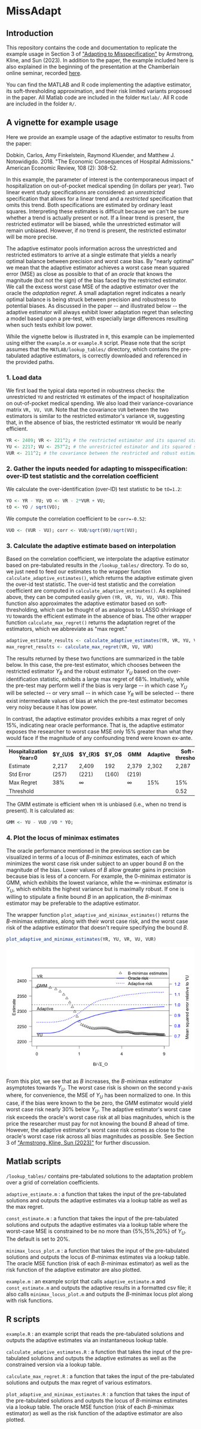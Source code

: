 # MissAdapt

## Introduction
This repository contains the code and documentation to replicate the example usage in Section 3 of ["Adapting to Misspecification"](https://arxiv.org/pdf/2305.14265.pdf) by Armstrong, Kline, and Sun (2023). In addition to the paper, the example included here is also explained in the beginning of the presentation at the Chamberlain online seminar, recorded [here](https://youtu.be/JrDsCW-1h6A).  

You can find the MATLAB and R code implementing the adaptive estimator, its soft-thresholding approximation, and their risk limited variants proposed in the paper.  All Matlab code are included in the folder `Matlab/`.  All R code are included in the folder `R/`.  

## A vignette for example usage
Here we provide an example usage of the adaptive estimator to results from the paper:  

Dobkin, Carlos, Amy Finkelstein, Raymond Kluender, and Matthew J. Notowidigdo. 2018. "The Economic Consequences of Hospital Admissions." American Economic Review, 108 (2): 308-52.

In this example, the parameter of interest is the contemporaneous impact of hospitalization on out-of-pocket medical spending (in dollars per year). Two linear event study specifications are considered: an *unrestricted* specification that allows for a linear trend and a *restricted* specification that omits this trend. Both specifications are estimated by ordinary least squares. Interpreting these estimates is difficult because we can't be sure whether a trend is actually present or not.  If a linear trend is present, the restricted estimator will be biased, while the unrestricted estimator will remain unbiased. However, if no trend is present, the restricted estimator will be more precise. 

The adaptive estimator pools information across the unrestricted and restricted estimators to arrive at a single estimate that yields a nearly optimal balance between precision and worst case bias. By "nearly optimal" we mean that the adaptive estimator achieves a worst case mean squared error (MSE) as close as possible to that of an *oracle* that knows the magnitude (but not the sign) of the bias faced by the restricted estimator. We call the excess worst case MSE of the adaptive estimator over the oracle the *adaptation regret*. A small adaptation regret indicates a nearly optimal balance is being struck between precision and robustness to potential biases. As discussed in the paper -- and illustrated below -- the adaptive estimator will always exhibit lower adaptation regret than selecting a model based upon a pre-test, with especially large differences resulting when such tests exhibit low power.

While the vignette below is illustrated in `R`, this example can be implemented using either the `example.m` or `example.R` script.  Please note that the script assumes that the `MATLAB/lookup_tables/` directory, which contains the pre-tabulated adaptive estimators, is correctly downloaded and referenced in the provided paths.
	
### 1. Load data
We first load the typical data reported in robustness checks: the unrestricted `YU` and restricted `YR` estimates of the impact of hospitalization on out-of-pocket medical spending. We also load their variance-covariance matrix `VR, VU, VUR`. Note that the covariance `VUR` between the two estimators is similar to the restricted estimator's variance `VR`, suggesting that, in the absence of bias, the restricted estimator `YR` would be nearly efficient. 
```r
YR <- 2409; VR <- 221^2; # the restricted estimator and its squared standard error
YU <- 2217; VU <- 257^2; # the unrestricted estimator and its squared standard error
VUR <- 211^2; # the covariance between the restricted and robust estimators
```
### 2. Gather the inputs needed for adapting to misspecification: over-ID test statistic and the correlation coefficient
We calculate the over-identification (over-ID) test statistic to be `tO=1.2`:
```r
YO <- YR - YU; VO <- VR - 2*VUR + VU;
tO <- YO / sqrt(VO);
```
We compute the correlation coefficient to be `corr=-0.52`:
```r
VUO <- (VUR - VU); corr <- VUO/sqrt(VO)/sqrt(VU);
```

### 3. Calculate the adaptive estimate based on interpolation
Based on the correlation coefficient, we interpolate the adaptive estimator based on pre-tabulated results in the `/lookup_tables/` directory. To do so, we just need to feed our estimates to the wrapper function `calculate_adaptive_estimates()`, which returns the adaptive estimate given the over-id test statistic. The over-id test statistic and the correlation coefficient are computed in `calculate_adaptive_estimates()`.  As explained above, they can be computed easily given `(YR, VR, YU, VU, VUR)`. This function also approximates the adaptive estimator based on soft-thresholding, which can be thought of as analogous to LASSO shrinkage of `YU` towards the efficient estimate in the absence of bias. The other wrapper function `calculate_max_regret()` returns the adaptation regret of the estimators, which we abbreviate as "max regret."   

```r
adaptive_estimate_results <- calculate_adaptive_estimates(YR, VR, YU, VU, VUR)
max_regret_results <- calculate_max_regret(VR, VU, VUR)
```
The results returned by these two functions are summarized in the table below. In this case, the pre-test estimator, which chooses between the restricted estimator $Y_{R}$ and the robust estimator $Y_{U}$ based on the over-identification statistic, exhibits a large max regret of 68%. Intuitively, while the pre-test may perform well if the bias is very large -- in which case $Y_{U}$ will be selected -- or very small -- in which case $Y_{R}$ will be selected -- there exist intermediate values of bias at which the pre-test estimator becomes very noisy because it has low power.

In contrast, the adaptive estimator provides exhibits a max regret of only 15%, indicating near oracle performance. That is, the adaptive estimator exposes the researcher to worst case MSE only 15% greater than what they would face if the magnitude of any confounding trend were known ex-ante.

<div align="center">
  <table>
    <tr>
      <th>Hospitalization Year=0</th>
      <th>$Y_{U}$</th>
      <th>$Y_{R}$</th>
      <th>$Y_O$</th>
      <th>GMM</th>
      <th>Adaptive</th>
      <th>Soft-threshold</th>
      <th>Pre-test</th>
    </tr>
    <tr>
      <td>Estimate</td>
      <td>2,217</td>
      <td>2,409</td>
      <td>192</td>
      <td>2,379</td>
      <td>2,302</td>
      <td>2,287</td>
      <td>2,409</td>
    </tr>
    <tr>
      <td>Std Error</td>
      <td>(257)</td>
      <td>(221)</td>
      <td>(160)</td>
      <td>(219)</td>
      <td></td>
      <td></td>
      <td></td>
    </tr>
    <tr>
      <td>Max Regret</td>
      <td>38%</td>
      <td>∞</td>
      <td></td>
      <td>∞</td>
      <td>15%</td>
      <td>15%</td>
      <td>68%</td>
    </tr>
    <tr>
      <td>Threshold</td>
      <td></td>
      <td></td>
      <td></td>
      <td></td>
      <td></td>
      <td>0.52</td>
      <td>1.96</td>
    </tr>
  </table>
</div>


The GMM estimate is efficient when `YR` is unbiased (i.e., when no trend is present).  It is calculated as:
```r
GMM <- YU - VUO /VO * YO;
```
### 4. Plot the locus of minimax estimates 
The oracle performance mentioned in the previous section can be visualized in terms of a locus of $B$*-minimax* estimates, each of which minimizes the worst case risk under subject to an upper bound $B$ on the magnitude of the bias. Lower values of $B$ allow greater gains in precision because bias is less of a concern. For example, the $0$-minimax estimator is GMM, which exhibits the lowest variance, while the $\infty$-minimax estimator is $Y_U$, which exhibits the highest variance but is maximally robust. If one is willing to stipulate a finite bound $B$ in an application, the $B$-minimax estimator may be preferable to the adaptive estimator.

The wrapper function `plot_adaptive_and_minimax_estimates()` returns the $B$-minimax estimates, along with their worst case risk, and the worst case risk of the adaptive estimator that doesn't require specifying the bound $B$. 
```r
plot_adaptive_and_minimax_estimates(YR, YU, VR, VU, VUR)  
```
<p align="center">
  <img src="./R/minimax_locus_sigmatb_0.52_B9.png" alt="Locus of Minimax Estimates">
</p>

From this plot, we see that as $B$ increases, the $B$-minimax estimator asymptotes towards $Y_U$. The worst case risk is shown on the second y-axis where, for convenience, the MSE of $Y_U$ has been normalized to one. In this case, if the bias were known to the be zero, the GMM estimator would yield worst case risk nearly 30\% below $Y_U$. The adaptive estimator's worst case risk exceeds the oracle's worst case risk at all bias magnitudes, which is the price the researcher must pay for not knowing the bound $B$ ahead of time. However, the adaptive estimator's worst case risk comes as close to the oracle's worst case risk across all bias magnitudes as possible. See Section 3 of ["Armstrong, Kline, Sun (2023)"](https://arxiv.org/pdf/2305.14265.pdf) for further discussion.


## Matlab scripts

`/lookup_tables/` contains pre-tabulated solutions to the adaptation problem over a grid of correlation coefficients.

`adaptive_estimate.m` : a function that takes the input of the pre-tabulated solutions and outputs the adaptive estimates via a lookup table as well as the max regret.

`const_estimate.m` : a function that takes the input of the pre-tabulated solutions and outputs the adaptive estimates via a lookup table where the worst-case MSE is constrained to be no more than {5%,15%,20%} of $Y_U$.  The default is set to 20%.

`minimax_locus_plot.m` : a function that takes the input of the pre-tabulated solutions and outputs the locus of $B$-minimax estimates via a lookup table.  The oracle MSE function (risk of each $B$-minimax estimator) as well as the risk function of the adaptive estimator are also plotted.

`example.m` : an example script that calls `adaptive_estimate.m` and `const_estimate.m` and outputs the adaptive results in a formatted csv file; it also calls `minimax_locus_plot.m` and outputs the $B$-minimax locus plot along with risk functions.

## R scripts

`example.R` : an example script that reads the pre-tabulated solutions and outputs the adaptive estimates via an instantaneous lookup table.

`calculate_adaptive_estimates.R` : a function that takes the input of the pre-tabulated solutions and outputs the adaptive estimates as well as the constrained version via a lookup table.

`calculate_max_regret.R` : a function that takes the input of the pre-tabulated solutions and outputs the max regret of various estimators.

`plot_adaptive_and_minimax_estimates.R` : a function that takes the input of the pre-tabulated solutions and outputs the locus of $B$-minimax estimates via a lookup table.  The oracle MSE function (risk of each $B$-minimax estimator) as well as the risk function of the adaptive estimator are also plotted.
